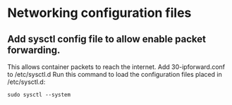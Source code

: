 # Networking configuration files
## Add sysctl config file to allow enable packet forwarding. 
This allows container packets to reach the internet.
Add 30-ipforward.conf to /etc/sysctl.d
Run this command to load the configuration files placed in /etc/sysctl.d:
```
sudo sysctl --system
```

